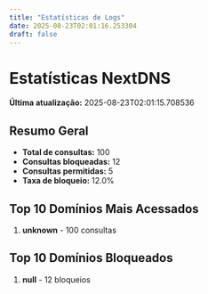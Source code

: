 ```yaml
---
title: "Estatísticas de Logs"
date: 2025-08-23T02:01:16.253304
draft: false
---
```

# Estatísticas NextDNS
**Última atualização:** 2025-08-23T02:01:15.708536
## Resumo Geral
- **Total de consultas:** 100
- **Consultas bloqueadas:** 12
- **Consultas permitidas:** 5
- **Taxa de bloqueio:** 12.0%
## Top 10 Domínios Mais Acessados
1. **unknown** - 100 consultas

## Top 10 Domínios Bloqueados

1. **null** - 12 bloqueios
